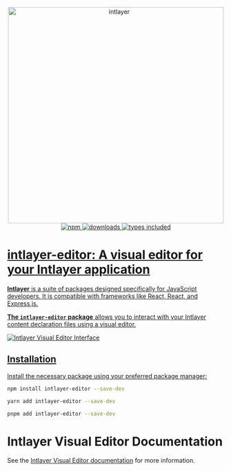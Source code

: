 <div align="center">
  <a href="https://intlayer.org">
    <img src="https://raw.githubusercontent.com/aymericzip/intlayer/572ae9c9acafb74307b81530c1931a8e98990aef/docs/assets/logo.png" width="500" alt="intlayer" />
  </a>
</div>

<div align="center">
  <a href="https://www.npmjs.com/package/intlayer-editor">
    <img alt="npm" src="https://img.shields.io/npm/v/intlayer-editor.svg?labelColor=49516F&color=8994BC" />
  </a>
  <a href="https://npmjs.org/package/intlayer-editor">
    <img alt="downloads" src="https://badgen.net/npm/dm/intlayer-editor?labelColor=49516F&color=8994BC" />
  </a>
  <a href="https://npmjs.org/package/intlayer-editor">
    <img alt="types included" src="https://badgen.net/npm/types/intlayer-editor?labelColor=49516F&color=8994BC" 
  />
</div>

# intlayer-editor: A visual editor for your Intlayer application

**Intlayer** is a suite of packages designed specifically for JavaScript developers. It is compatible with frameworks like React, React, and Express.js.

**The `intlayer-editor` package** allows you to interact with your Intlayer content declaration files using a visual editor.

![Intlayer Visual Editor Interface](https://github.com/aymericzip/intlayer/blob/main/docs/assets/visual_editor.gif)

## Installation

Install the necessary package using your preferred package manager:

```bash packageManager="npm"
npm install intlayer-editor --save-dev
```

```bash packageManager="yarn"
yarn add intlayer-editor --save-dev
```

```bash packageManager="pnpm"
pnpm add intlayer-editor --save-dev
```

# Intlayer Visual Editor Documentation

See the [Intlayer Visual Editor documentation](https://intlayer.org/doc/concept/editor) for more information.
